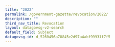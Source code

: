 ```yaml
---
title: "2022"
permalink: /government-gazette/revocation/2022/
description: ""
third_nav_title: Revocation
layout: datagovsg-v2-search
default_field: Subject
datagovsg-id: d_5260456a78845e2d97a4abf99931f7f5
---
```


